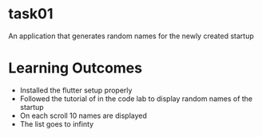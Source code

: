 # task01

An application that generates random names for the newly created startup

# Learning Outcomes

- Installed the flutter setup properly
- Followed the tutorial of in the code lab to display random names of the startup
- On each scroll 10 names are displayed
- The list goes to infinty 
